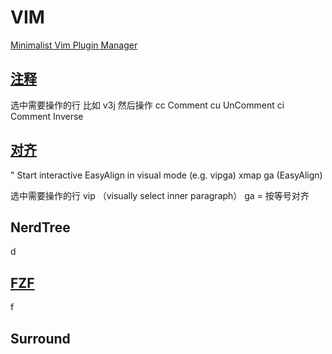 # VIM

[Minimalist Vim Plugin Manager](https://github.com/junegunn/vim-plug)

## [注释](https://github.com/preservim/nerdcommenter)

选中需要操作的行 比如 v3j 然后操作
<leader>cc  Comment
<leader>cu  UnComment
<leader>ci  Comment Inverse

## [对齐](https://github.com/junegunn/vim-easy-align)

" Start interactive EasyAlign in visual mode (e.g. vipga)
xmap ga <Plug>(EasyAlign)

选中需要操作的行 vip （visually select inner paragraph）
ga = 按等号对齐

## NerdTree

<leader>d


## [FZF](https://github.com/junegunn/fzf.vim)

<leader>f

## Surround
